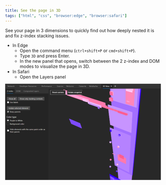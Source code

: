 ```yaml
---
title: See the page in 3D
tags: ["html", "css", "browser:edge", "browser:safari"]
---
```

See your page in 3 dimensions to quickly find out how deeply nested it is and fix z-index stacking issues.

* In Edge
  * Open the command menu (`ctrl+shift+P` or `cmd+shift+P`).
  * Type `3D` and press Enter.
  * In the new panel that opens, switch between the 2 z-index and DOM modes to visualize the page in 3D.
* In Safari
  * Open the Layers panel

![Screenshot of the 3D view tool showing a page's z-index stacking tree as a 3d scene](/assets/img/see-the-page-in-3d.png)